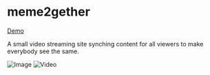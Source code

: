 # meme2gether
[Demo](http://meme2gether.ga)

A small video streaming site synching content for all viewers to make everybody see the same.


![Image](http://i.imgur.com/KVzRxRS.png)
![Video](http://i.imgur.com/HMiYPSj.png)
